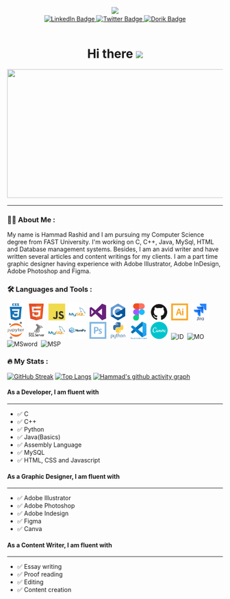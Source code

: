 <div id="header" align="center">
  <img src="https://media.giphy.com/media/M9gbBd9nbDrOTu1Mqx/giphy.gif" width="100"/>
</div>
<div id="header" align="center">
  <div id="badges">
  <a href="https://www.linkedin.com/in/hammad-rashid-2b51501aa/">
    <img src="https://img.shields.io/badge/LinkedIn-blue?style=for-the-badge&logo=linkedin&logoColor=white" alt="LinkedIn Badge"/>
    </a>
  <a href="https://twitter.com/hammad_rashid_">
    <img src="https://img.shields.io/badge/Twitter-red?style=for-the-badge&logo=twitter&logoColor=white" alt="Twitter Badge"/>
  </a>
    <a href="https://hammadrashidportfolio.dorik.io">
    <img src="https://img.shields.io/badge/Dorik-yellow?style=for-the-badge&logo=dorik&logoColor=white" alt="Dorik Badge"/>
  </a>
</div>
</div>
<div id="header" align="center">
  <img src="https://komarev.com/ghpvc/?username=Hammad1007&style=flat-square&color=blue" align="center" alt=""/>
</div>
<div id="header" align="center">
  <h1>
  Hi there
  <img src="https://media.giphy.com/media/hvRJCLFzcasrR4ia7z/giphy.gif" width="30px"/>
</h1>
</div>

<div align="center">
  <img src="https://media.giphy.com/media/dWesBcTLavkZuG35MI/giphy.gif" width="600" height="300"/>
</div>

---

### :man_technologist: About Me :
My name is Hammad Rashid and I am pursuing my Computer Science degree from FAST University. I'm working on C, C++, Java, MySql, HTML and Database management systems. Besides, I am an avid writer and have written several articles and content writings for my clients. I am a part time graphic designer having experience with Adobe Illustrator, Adobe InDesign, Adobe Photoshop and Figma.

### :hammer_and_wrench: Languages and Tools :
<div>
  <img src="https://github.com/devicons/devicon/blob/master/icons/css3/css3-plain-wordmark.svg"  title="CSS3" alt="CSS" width="40" height="40"/>&nbsp;
  <img src="https://github.com/devicons/devicon/blob/master/icons/html5/html5-original.svg" title="HTML5" alt="HTML" width="40" height="40"/>&nbsp;
  <img src="https://github.com/devicons/devicon/blob/master/icons/javascript/javascript-original.svg" title="JavaScript" alt="JavaScript" width="40" height="40"/>&nbsp;
  <img src="https://github.com/devicons/devicon/blob/master/icons/mysql/mysql-original-wordmark.svg" title="MySQL"  alt="MySQL" width="40" height="40"/>&nbsp;
   <img src="https://github.com/devicons/devicon/blob/master/icons/visualstudio/visualstudio-plain.svg"  title="Visual Studio" alt="VS" width="40" height="40"/>&nbsp;
  <img src="https://github.com/devicons/devicon/blob/master/icons/c/c-original.svg"  title="C" alt="C" width="40" height="40"/>&nbsp;
  <img src="https://github.com/devicons/devicon/blob/master/icons/figma/figma-original.svg"  title="Figma" alt="Figma" width="40" height="40"/>&nbsp;
  <img src="https://github.com/devicons/devicon/blob/master/icons/github/github-original.svg"  title="Github" alt="github" width="40" height="40"/>&nbsp;
  <img src="https://github.com/devicons/devicon/blob/master/icons/illustrator/illustrator-line.svg"  title="Illustrator" alt="Ai" width="40" height="40"/>&nbsp;
  <img src="https://github.com/devicons/devicon/blob/master/icons/jira/jira-original-wordmark.svg"  title="Jira" alt="jira" width="40" height="40"/>&nbsp;
  <img src="https://github.com/devicons/devicon/blob/master/icons/jupyter/jupyter-original-wordmark.svg"  title="Jupyter" alt="Jupyter" width="40" height="40"/>&nbsp;
  <img src="https://github.com/devicons/devicon/blob/master/icons/microsoftsqlserver/microsoftsqlserver-plain-wordmark.svg"  title="SQL" alt="SQL" width="40" height="40"/>&nbsp;
  <img src="https://github.com/devicons/devicon/blob/master/icons/mysql/mysql-original-wordmark.svg"  title="MySQL" alt="MYSQL" width="40" height="40"/>&nbsp;
  <img src="https://github.com/devicons/devicon/blob/master/icons/numpy/numpy-original-wordmark.svg"  title="numpy" alt="numpy" width="40" height="40"/>&nbsp;
  <img src="https://github.com/devicons/devicon/blob/master/icons/photoshop/photoshop-line.svg"  title="PS" alt="PS" width="40" height="40"/>&nbsp;
  <img src="https://github.com/devicons/devicon/blob/master/icons/python/python-original-wordmark.svg"  title="Python" alt="Python" width="40" height="40"/>&nbsp;
    <img src="https://github.com/devicons/devicon/blob/master/icons/vscode/vscode-original-wordmark.svg"  title="VScode" alt="VSC" width="40" height="40"/>&nbsp;
    <img src="https://github.com/devicons/devicon/blob/master/icons/canva/canva-original.svg"  title="Canva" alt="Canva" width="40" height="40"/>&nbsp;
    <img src="https://cdn4.iconfinder.com/data/icons/logos-and-brands/512/4_Indesign_Adobe_logo_logos-512.png"  title="Indesign" alt="ID" width="40" height="40"/>&nbsp;
  <img src="https://upload.wikimedia.org/wikipedia/commons/thumb/5/5f/Microsoft_Office_logo_%282019–present%29.svg/2048px-Microsoft_Office_logo_%282019–present%29.svg.png"  title="Office" alt="MO" width="40" height="40"/>&nbsp;
  <img src="https://i.pinimg.com/564x/46/aa/96/46aa967637e21e2a7f7bbef5196a663c.jpg"  title="Word" alt="MSword" width="40" height="40"/>&nbsp;
  <img src="https://1000logos.net/wp-content/uploads/2020/08/Microsoft-PowerPoint-Logo-500x313.png"  title="Powerpoint" alt="MSP" width="60" height="40"/>&nbsp;
</div>

### :fire: My Stats :
[![GitHub Streak](https://github-readme-streak-stats.herokuapp.com?user=Hammad1007&theme=black-ice)](https://git.io/streak-stats)
[![Top Langs](https://github-readme-stats.vercel.app/api/top-langs/?username=Hammad1007&theme=tokyonight&layout=compact)](https://github.com/Hammad1007/github-readme-stats)
[![Hammad's github activity graph](https://activity-graph.herokuapp.com/graph?username=Hammad1007&theme=react-dark)](https://github.com/Hammad1007/github-readme-activity-graph)


#### As a Developer, I am fluent with 
***

- ✅ C
- ✅ C++
- ✅ Python
- ✅ Java(Basics)
- ✅ Assembly Language
- ✅ MySQL
- ✅ HTML, CSS and Javascript



#### As a Graphic Designer, I am fluent with 
***

- ✅ Adobe Illustrator
- ✅ Adobe Photoshop
- ✅ Adobe Indesign
- ✅ Figma
- ✅ Canva

#### As a Content Writer, I am fluent with
***
- ✅ Essay writing
- ✅ Proof reading
- ✅ Editing
- ✅ Content creation
